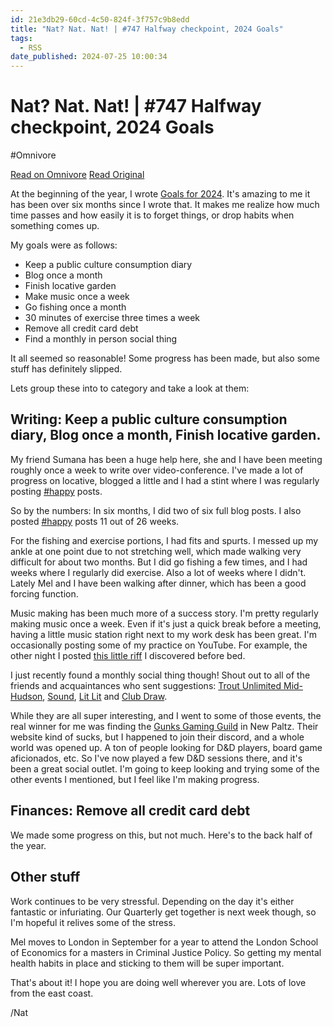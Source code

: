 ```yaml
---
id: 21e3db29-60cd-4c50-824f-3f757c9b8edd
title: "Nat? Nat. Nat! | #747 Halfway checkpoint, 2024 Goals"
tags:
  - RSS
date_published: 2024-07-25 10:00:34
---
```


# Nat? Nat. Nat! | #747 Halfway checkpoint, 2024 Goals
#Omnivore

[Read on Omnivore](https://omnivore.app/me/nat-nat-nat-747-halfway-checkpoint-2024-goals-190eab44ddc)
[Read Original](https://writing.natwelch.com/post/747)



At the beginning of the year, I wrote [Goals for 2024](https:&#x2F;&#x2F;writing.natwelch.com&#x2F;post&#x2F;731). It&#39;s amazing to me it has been over six months since I wrote that. It makes me realize how much time passes and how easily it is to forget things, or drop habits when something comes up.

My goals were as follows:

* Keep a public culture consumption diary
* Blog once a month
* Finish locative garden
* Make music once a week
* Go fishing once a month
* 30 minutes of exercise three times a week
* Remove all credit card debt
* Find a monthly in person social thing

It all seemed so reasonable! Some progress has been made, but also some stuff has definitely slipped.

Lets group these into to category and take a look at them:

## Writing: Keep a public culture consumption diary, Blog once a month, Finish locative garden.

My friend Sumana has been a huge help here, she and I have been meeting roughly once a week to write over video-conference. I&#39;ve made a lot of progress on locative, blogged a little and I had a stint where I was regularly posting [#happy](https:&#x2F;&#x2F;writing.natwelch.com&#x2F;tag&#x2F;happy) posts.

So by the numbers: In six months, I did two of six full blog posts. I also posted [#happy](https:&#x2F;&#x2F;writing.natwelch.com&#x2F;tag&#x2F;happy) posts 11 out of 26 weeks.

For the fishing and exercise portions, I had fits and spurts. I messed up my ankle at one point due to not stretching well, which made walking very difficult for about two months. But I did go fishing a few times, and I had weeks where I regularly did exercise. Also a lot of weeks where I didn&#39;t. Lately Mel and I have been walking after dinner, which has been a good forcing function.

Music making has been much more of a success story. I&#39;m pretty regularly making music once a week. Even if it&#39;s just a quick break before a meeting, having a little music station right next to my work desk has been great. I&#39;m occasionally posting some of my practice on YouTube. For example, the other night I posted [this little riff](https:&#x2F;&#x2F;youtu.be&#x2F;rVa75atfe3E?si&#x3D;BAZsHIJS8tU2ZJPd) I discovered before bed.

I just recently found a monthly social thing though! Shout out to all of the friends and acquaintances who sent suggestions: [Trout Unlimited Mid-Hudson](https:&#x2F;&#x2F;www.midhudsontroutunlimited.org&#x2F;), [Sound](https:&#x2F;&#x2F;luckdragon.space&#x2F;event&#x2F;sound.html), [Lit Lit](https:&#x2F;&#x2F;donnaminkowitz.com&#x2F;lit-lit&#x2F;) and [Club Draw](https:&#x2F;&#x2F;soyrosendale.com&#x2F;event&#x2F;club-draw-session-25&#x2F;).

While they are all super interesting, and I went to some of those events, the real winner for me was finding the [Gunks Gaming Guild](https:&#x2F;&#x2F;gunksgamingguild.com&#x2F;) in New Paltz. Their website kind of sucks, but I happened to join their discord, and a whole world was opened up. A ton of people looking for D&amp;D players, board game aficionados, etc. So I&#39;ve now played a few D&amp;D sessions there, and it&#39;s been a great social outlet. I&#39;m going to keep looking and trying some of the other events I mentioned, but I feel like I&#39;m making progress.

## Finances: Remove all credit card debt

We made some progress on this, but not much. Here&#39;s to the back half of the year.

## Other stuff

Work continues to be very stressful. Depending on the day it&#39;s either fantastic or infuriating. Our Quarterly get together is next week though, so I&#39;m hopeful it relives some of the stress.

Mel moves to London in September for a year to attend the London School of Economics for a masters in Criminal Justice Policy. So getting my mental health habits in place and sticking to them will be super important.

That&#39;s about it! I hope you are doing well wherever you are. Lots of love from the east coast.

&#x2F;Nat